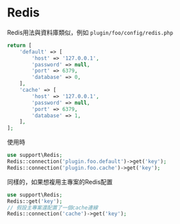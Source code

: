 # Redis
Redis用法與資料庫類似，例如 `plugin/foo/config/redis.php`
```php
return [
    'default' => [
        'host' => '127.0.0.1',
        'password' => null,
        'port' => 6379,
        'database' => 0,
    ],
    'cache' => [
        'host' => '127.0.0.1',
        'password' => null,
        'port' => 6379,
        'database' => 1,
    ],
];
```
使用時
```php
use support\Redis;
Redis::connection('plugin.foo.default')->get('key');
Redis::connection('plugin.foo.cache')->get('key');
```

同樣的，如果想複用主專案的Redis配置
```php
use support\Redis;
Redis::get('key');
// 假設主專案還配置了一個cache連線
Redis::connection('cache')->get('key');
```
